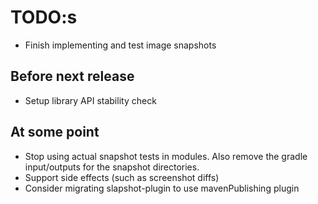 # TODO:s
* Finish implementing and test image snapshots

## Before next release
* Setup library API stability check

## At some point
* Stop using actual snapshot tests in modules. Also remove the gradle input/outputs for the snapshot directories.
* Support side effects (such as screenshot diffs)
* Consider migrating slapshot-plugin to use mavenPublishing plugin